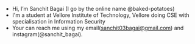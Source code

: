 - Hi, I’m Sanchit Bagai (I go by the online name @baked-potatoes)
- I'm a student at Vellore Institute of Technology, Vellore doing CSE with specialisation in Information Security
- Your can reach me using my email(sanchit03bagai@gmail.com) and instagram(@sanchit_bagai).
